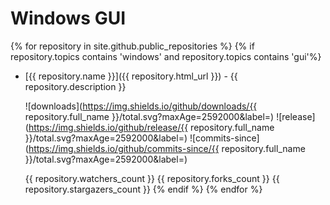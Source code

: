 # Windows GUI
{% for repository in site.github.public_repositories %}
  {% if repository.topics contains 'windows' and repository.topics contains 'gui'%}
* [{{ repository.name }}]({{ repository.html_url }}) - {{ repository.description }}

  ![downloads](https://img.shields.io/github/downloads/{{ repository.full_name }}/total.svg?maxAge=2592000&label=)
  ![release](https://img.shields.io/github/release/{{ repository.full_name }}/total.svg?maxAge=2592000&label=)
  ![commits-since](https://img.shields.io/github/commits-since/{{ repository.full_name }}/total.svg?maxAge=2592000&label=)
  
  {{ repository.watchers_count }} {{ repository.forks_count }} {{ repository.stargazers_count }}
  {% endif %}
{% endfor %}
